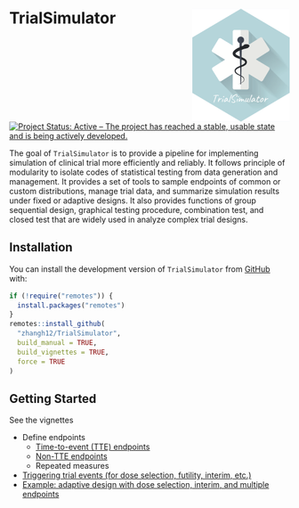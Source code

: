 
# TrialSimulator <img src="man/figures/logo.png" align="right" width="175" />

<!-- badges: start -->
[![Project Status: Active – The project has reached a stable, usable
state and is being actively
developed.](https://www.repostatus.org/badges/latest/active.svg)](https://www.repostatus.org/#active)
<!-- badges: end -->

The goal of `TrialSimulator` is to provide a pipeline for implementing simulation of clinical trial more efficiently and reliably. 
It follows principle of modularity to isolate codes of statistical testing from data generation and management. 
It provides a set of tools to sample endpoints of common or custom distributions, manage trial data, and summarize simulation results under fixed or adaptive designs. 
It also provides functions of group sequential design, graphical testing procedure, combination test, and closed test that are widely used in analyze complex trial designs. 

## Installation

You can install the development version of `TrialSimulator` from [GitHub](https://github.com/) with:

``` r
if (!require("remotes")) {
  install.packages("remotes")
}
remotes::install_github(
  "zhangh12/TrialSimulator", 
  build_manual = TRUE, 
  build_vignettes = TRUE, 
  force = TRUE
)
```

## Getting Started

See the vignettes

- Define endpoints
  - [Time-to-event (TTE) endpoints](https://zhangh12.github.io/TrialSimulator/articles/defineTimeToEventEndpoints.html)
  - [Non-TTE endpoints](https://zhangh12.github.io/TrialSimulator/articles/defineNonTimeToEventEndpoints.html)
  - Repeated measures
- [Triggering trial events (for dose selection, futility, interim, etc.)](https://zhangh12.github.io/TrialSimulator/articles/conditionSystem.html)
- [Example: adaptive design with dose selection, interim, and multiple endpoints](https://zhangh12.github.io/TrialSimulator/articles/adaptiveDesign.html)





